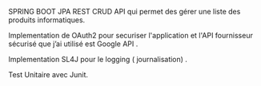 SPRING BOOT JPA REST CRUD API  qui permet des gérer une liste des produits informatiques.

Implementation de OAuth2 pour securiser l'application et l'API fournisseur sécurisé que j’ai utilisé est Google API . 

Implementation SL4J pour le logging ( journalisation) . 

Test Unitaire avec Junit.

